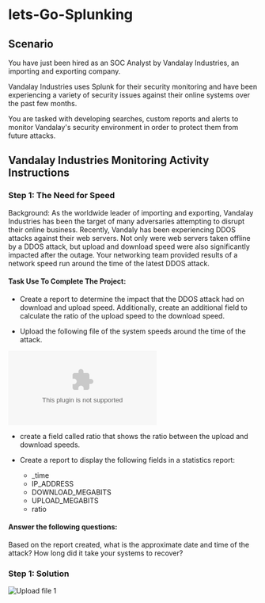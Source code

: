 # lets-Go-Splunking

## Scenario

You have just been hired as an SOC Analyst by Vandalay Industries, an importing and exporting company.


Vandalay Industries uses Splunk for their security monitoring and have been experiencing a variety of security issues against their online systems over the past few months.


You are tasked with developing searches, custom reports and alerts to monitor Vandalay's security environment in order to protect them from future attacks.


## Vandalay Industries Monitoring Activity Instructions

### Step 1: The Need for Speed
Background: As the worldwide leader of importing and exporting, Vandalay Industries has been the target of many adversaries attempting to disrupt their online business. Recently, Vandaly has been experiencing DDOS attacks against their web servers.
Not only were web servers taken offline by a DDOS attack, but upload and download speed were also significantly impacted after the outage. Your networking team provided results of a network speed run around the time of the latest DDOS attack.


#### Task Use To Complete The Project: 
* Create a report to determine the impact that the DDOS attack had on download and upload speed. Additionally, create an additional field to calculate the ratio of the upload speed to the download speed.


* Upload the following file of the system speeds around the time of the attack.

 ![Speed Test File](master/SIEMs_resources_server_speedtest.csv)



* create a field called ratio that shows the ratio between the upload and download speeds.

* Create a report to display the following fields in a statistics report:

  * _time
  * IP_ADDRESS
  * DOWNLOAD_MEGABITS
  * UPLOAD_MEGABITS
  * ratio

#### Answer the following questions:

Based on the report created, what is the approximate date and time of the attack?
How long did it take your systems to recover?


###  Step 1: Solution

![Upload file 1](lets-Go-Splunking/Step1/pic1-1.png)
